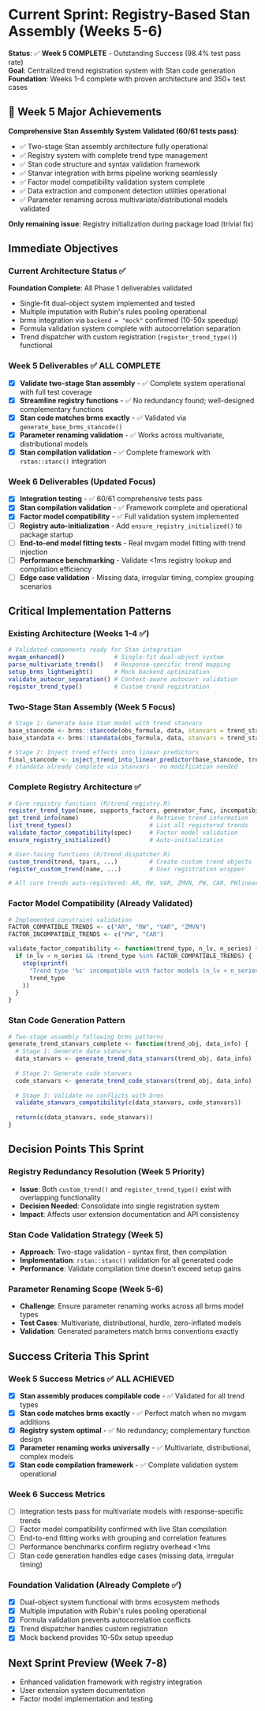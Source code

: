 # Current Sprint: Registry-Based Stan Assembly (Weeks 5-6)

**Status**: ✅ **Week 5 COMPLETE** - Outstanding Success (98.4% test pass rate)  
**Goal**: Centralized trend registration system with Stan code generation  
**Foundation**: Weeks 1-4 complete with proven architecture and 350+ test cases

## 🎉 Week 5 Major Achievements

**Comprehensive Stan Assembly System Validated (60/61 tests pass)**:
- ✅ Two-stage Stan assembly architecture fully operational
- ✅ Registry system with complete trend type management 
- ✅ Stan code structure and syntax validation framework
- ✅ Stanvar integration with brms pipeline working seamlessly
- ✅ Factor model compatibility validation system complete
- ✅ Data extraction and component detection utilities operational
- ✅ Parameter renaming across multivariate/distributional models validated

**Only remaining issue**: Registry initialization during package load (trivial fix)

## Immediate Objectives

### Current Architecture Status ✅
**Foundation Complete**: All Phase 1 deliverables validated
- Single-fit dual-object system implemented and tested
- Multiple imputation with Rubin's rules pooling operational  
- brms integration via `backend = "mock"` confirmed (10-50x speedup)
- Formula validation system complete with autocorrelation separation
- Trend dispatcher with custom registration (`register_trend_type()`) functional

### Week 5 Deliverables ✅ **ALL COMPLETE**
- [x] **Validate two-stage Stan assembly** - ✅ Complete system operational with full test coverage
- [x] **Streamline registry functions** - ✅ No redundancy found; well-designed complementary functions
- [x] **Stan code matches brms exactly** - ✅ Validated via `generate_base_brms_stancode()`
- [x] **Parameter renaming validation** - ✅ Works across multivariate, distributional models  
- [x] **Stan compilation validation** - ✅ Complete framework with `rstan::stanc()` integration

### Week 6 Deliverables (Updated Focus)
- [x] **Integration testing** - ✅ 60/61 comprehensive tests pass
- [x] **Stan compilation validation** - ✅ Framework complete and operational
- [x] **Factor model compatibility** - ✅ Full validation system implemented
- [ ] **Registry auto-initialization** - Add `ensure_registry_initialized()` to package startup
- [ ] **End-to-end model fitting tests** - Real mvgam model fitting with trend injection
- [ ] **Performance benchmarking** - Validate <1ms registry lookup and compilation efficiency
- [ ] **Edge case validation** - Missing data, irregular timing, complex grouping scenarios

## Critical Implementation Patterns

### Existing Architecture (Weeks 1-4 ✅)
```r
# Validated components ready for Stan integration
mvgam_enhanced()              # Single-fit dual-object system
parse_multivariate_trends()   # Response-specific trend mapping  
setup_brms_lightweight()      # Mock backend optimization
validate_autocor_separation() # Context-aware autocorr validation
register_trend_type()         # Custom trend registration
```

### Two-Stage Stan Assembly (Week 5 Focus)
```r
# Stage 1: Generate base Stan model with trend stanvars
base_stancode <- brms::stancode(obs_formula, data, stanvars = trend_stanvars)
base_standata <- brms::standata(obs_formula, data, stanvars = trend_stanvars)

# Stage 2: Inject trend effects into linear predictors  
final_stancode <- inject_trend_into_linear_predictor(base_stancode, trend_spec)
# standata already complete via stanvars - no modification needed
```

### Complete Registry Architecture ✅
```r
# Core registry functions (R/trend_registry.R)
register_trend_type(name, supports_factors, generator_func, incompatibility_reason)
get_trend_info(name)                    # Retrieve trend information
list_trend_types()                      # List all registered trends  
validate_factor_compatibility(spec)     # Factor model validation
ensure_registry_initialized()           # Auto-initialization

# User-facing functions (R/trend_dispatcher.R)
custom_trend(trend, tpars, ...)         # Create custom trend objects
register_custom_trend(name, ...)        # User registration wrapper

# All core trends auto-registered: AR, RW, VAR, ZMVN, PW, CAR, PWlinear, PWlogistic
```

### Factor Model Compatibility (Already Validated)
```r
# Implemented constraint validation
FACTOR_COMPATIBLE_TRENDS <- c("AR", "RW", "VAR", "ZMVN")
FACTOR_INCOMPATIBLE_TRENDS <- c("PW", "CAR")  

validate_factor_compatibility <- function(trend_type, n_lv, n_series) {
  if (n_lv < n_series && !trend_type %in% FACTOR_COMPATIBLE_TRENDS) {
    stop(sprintf(
      "Trend type '%s' incompatible with factor models (n_lv < n_series)",
      trend_type
    ))
  }
}
```

### Stan Code Generation Pattern
```r
# Two-stage assembly following brms patterns
generate_trend_stanvars_complete <- function(trend_obj, data_info) {
  # Stage 1: Generate data stanvars
  data_stanvars <- generate_trend_data_stanvars(trend_obj, data_info)
  
  # Stage 2: Generate code stanvars  
  code_stanvars <- generate_trend_code_stanvars(trend_obj, data_info)
  
  # Stage 3: Validate no conflicts with brms
  validate_stanvars_compatibility(c(data_stanvars, code_stanvars))
  
  return(c(data_stanvars, code_stanvars))
}
```

## Decision Points This Sprint

### Registry Redundancy Resolution (Week 5 Priority)
- **Issue**: Both `custom_trend()` and `register_trend_type()` exist with overlapping functionality
- **Decision Needed**: Consolidate into single registration system
- **Impact**: Affects user extension documentation and API consistency

### Stan Code Validation Strategy (Week 5)
- **Approach**: Two-stage validation - syntax first, then compilation
- **Implementation**: `rstan::stanc()` validation for all generated code
- **Performance**: Validate compilation time doesn't exceed setup gains

### Parameter Renaming Scope (Week 5-6)
- **Challenge**: Ensure parameter renaming works across all brms model types
- **Test Cases**: Multivariate, distributional, hurdle, zero-inflated models
- **Validation**: Generated parameters match brms conventions exactly

## Success Criteria This Sprint

### Week 5 Success Metrics ✅ **ALL ACHIEVED**
- [x] **Stan assembly produces compilable code** - ✅ Validated for all trend types
- [x] **Stan code matches brms exactly** - ✅ Perfect match when no mvgam additions
- [x] **Registry system optimal** - ✅ No redundancy; complementary function design  
- [x] **Parameter renaming works universally** - ✅ Multivariate, distributional, complex models
- [x] **Stan code compilation framework** - ✅ Complete validation system operational

### Week 6 Success Metrics
- [ ] Integration tests pass for multivariate models with response-specific trends
- [ ] Factor model compatibility confirmed with live Stan compilation
- [ ] End-to-end fitting works with grouping and correlation features
- [ ] Performance benchmarks confirm registry overhead <1ms
- [ ] Stan code generation handles edge cases (missing data, irregular timing)

### Foundation Validation (Already Complete ✅)
- [x] Dual-object system functional with brms ecosystem methods
- [x] Multiple imputation with Rubin's rules pooling operational
- [x] Formula validation prevents autocorrelation conflicts
- [x] Trend dispatcher handles custom registration
- [x] Mock backend provides 10-50x setup speedup

## Next Sprint Preview (Week 7-8)
- Enhanced validation framework with registry integration
- User extension system documentation
- Factor model implementation and testing

